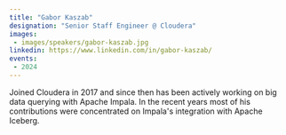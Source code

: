 ```yaml
---
title: "Gabor Kaszab"
designation: "Senior Staff Engineer @ Cloudera"
images:
 - images/speakers/gabor-kaszab.jpg
linkedin: https://www.linkedin.com/in/gabor-kaszab/
events:
 - 2024
---
```


Joined Cloudera in 2017 and since then has been actively working on big data querying with Apache Impala. In the recent years most of his contributions were concentrated on Impala's integration with Apache Iceberg.